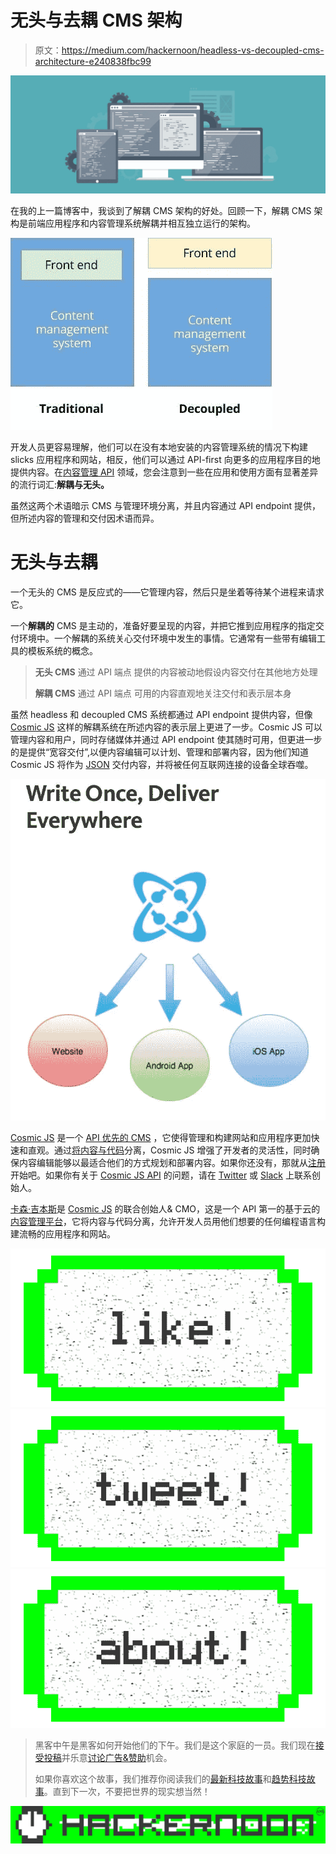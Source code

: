 # 无头与去耦 CMS 架构

> 原文：<https://medium.com/hackernoon/headless-vs-decoupled-cms-architecture-e240838fbc99>

![](img/2b5325d70bd8775994fe28a1ac9ec745.png)

在我的上一篇博客中，我谈到了解耦 CMS 架构的好处。回顾一下，解耦 CMS 架构是前端应用程序和内容管理系统解耦并相互独立运行的架构。

![](img/33e1b245b5877f5a80036cb98ed7cc40.png)

开发人员更容易理解，他们可以在没有本地安装的内容管理系统的情况下构建 slicks 应用程序和网站，相反，他们可以通过 API-first 向更多的应用程序目的地提供内容。在[内容管理 API](https://cosmicjs.com/) 领域，您会注意到一些在应用和使用方面有显著差异的流行词汇:**解耦与无头。**

虽然这两个术语暗示 CMS 与管理环境分离，并且内容通过 API endpoint 提供，但所述内容的管理和交付因术语而异。

# 无头与去耦

一个无头的 CMS 是反应式的——它管理内容，然后只是坐着等待某个进程来请求它。

一个**解耦的** CMS 是主动的，准备好要呈现的内容，并把它推到应用程序的指定交付环境中。一个解耦的系统关心交付环境中发生的事情。它通常有一些带有编辑工具的模板系统的概念。

> **无头 CMS** 通过 API 端点
> 提供的内容被动地假设内容交付在其他地方处理
> 
> **解耦 CMS** 通过 API 端点
> 可用的内容直观地关注交付和表示层本身

虽然 headless 和 decoupled CMS 系统都通过 API endpoint 提供内容，但像 [Cosmic JS](https://cosmicjs.com/) 这样的解耦系统在所述内容的表示层上更进了一步。Cosmic JS 可以管理内容和用户，同时存储媒体并通过 API endpoint 使其随时可用，但更进一步的是提供“宽容交付”,以便内容编辑可以计划、管理和部署内容，因为他们知道 Cosmic JS 将作为 [JSON](https://cosmicjs.com/) 交付内容，并将被任何互联网连接的设备全球吞噬。

![](img/fe60868fba6d566bae3d19ebff1e2393.png)

[Cosmic JS](https://cosmicjs.com/) 是一个 [API 优先的 CMS](https://cosmicjs.com/) ，它使得管理和构建网站和应用程序更加快速和直观。通过[将内容与代码](https://cosmicjs.com/)分离，Cosmic JS 增强了开发者的灵活性，同时确保内容编辑能够以最适合他们的方式规划和部署内容。如果你还没有，那就从[注册](https://cosmicjs.com/signup)开始吧。如果你有关于 [Cosmic JS API](https://cosmicjs.com/) 的问题，请在 [Twitter](https://twitter.com/cosmic_js) 或 [Slack](https://cosmicjs.com/community) 上联系创始人。

[卡森·吉本斯](https://twitter.com/carsoncgibbons)是 [Cosmic JS](https://cosmicjs.com/) 的联合创始人& CMO，这是一个 API 第一的基于云的[内容管理平台](https://cosmicjs.com/)，它将内容与代码分离，允许开发人员用他们想要的任何编程语言构建流畅的应用程序和网站。

[![](img/50ef4044ecd4e250b5d50f368b775d38.png)](http://bit.ly/HackernoonFB)[![](img/979d9a46439d5aebbdcdca574e21dc81.png)](https://goo.gl/k7XYbx)[![](img/2930ba6bd2c12218fdbbf7e02c8746ff.png)](https://goo.gl/4ofytp)

> 黑客中午是黑客如何开始他们的下午。我们是这个家庭的一员。我们现在[接受投稿](http://bit.ly/hackernoonsubmission)并乐意[讨论广告&赞助](mailto:partners@amipublications.com)机会。
> 
> 如果你喜欢这个故事，我们推荐你阅读我们的[最新科技故事](http://bit.ly/hackernoonlatestt)和[趋势科技故事](https://hackernoon.com/trending)。直到下一次，不要把世界的现实想当然！

![](img/be0ca55ba73a573dce11effb2ee80d56.png)